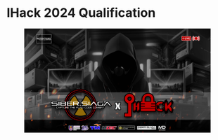 # IHack 2024 Qualification

<figure><img src="../../.gitbook/assets/image (138).png" alt=""><figcaption></figcaption></figure>
